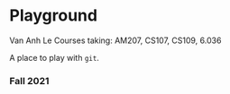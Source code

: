 # Playground
Van Anh Le 
Courses taking: AM207, CS107, CS109, 6.036

A place to play with `git`.

### Fall 2021
